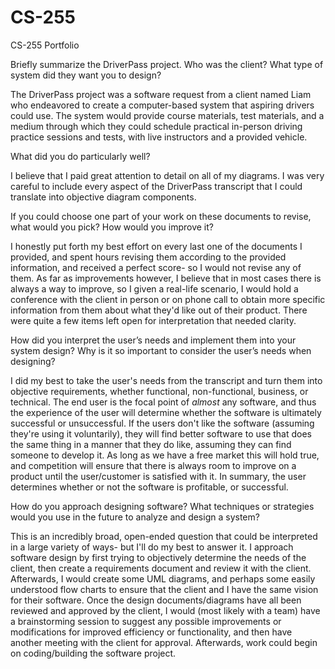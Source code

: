 # CS-255
CS-255 Portfolio

Briefly summarize the DriverPass project. Who was the client? What type of system did they want you to design?

The DriverPass project was a software request from a client named Liam who endeavored to create a computer-based system that aspiring drivers could use.  The system would provide course materials, test materials, and a medium through which they could schedule practical in-person driving practice sessions and tests, with live instructors and a provided vehicle.

What did you do particularly well?

I believe that I paid great attention to detail on all of my diagrams.  I was very careful to include every aspect of the DriverPass transcript that I could translate into objective diagram components.

If you could choose one part of your work on these documents to revise, what would you pick? How would you improve it?

I honestly put forth my best effort on every last one of the documents I provided, and spent hours revising them according to the provided information, and received a perfect score- so I would not revise any of them.  As far as improvements however, I believe that in most cases there is always a way to improve, so I given a real-life scenario, I would hold a conference with the client in person or on phone call to obtain more specific information from them about what they'd like out of their product.  There were quite a few items left open for interpretation that needed clarity.

How did you interpret the user’s needs and implement them into your system design? Why is it so important to consider the user’s needs when designing?

I did my best to take the user's needs from the transcript and turn them into objective requirements, whether functional, non-functional, business, or technical.  The end user is the focal point of *almost* any software, and thus the experience of the user will determine whether the software is ultimately successful or unsuccessful.  If the users don't like the software (assuming they're using it voluntarily), they will find better software to use that does the same thing in a manner that they do like, assuming they can find someone to develop it.  As long as we have a free market this will hold true, and competition will ensure that there is always room to improve on a product until the user/customer is satisfied with it.  In summary, the user determines whether or not the software is profitable, or successful.

How do you approach designing software? What techniques or strategies would you use in the future to analyze and design a system?

This is an incredibly broad, open-ended question that could be interpreted in a large variety of ways- but I'll do my best to answer it.  I approach software design by first trying to objectively determine the needs of the client, then create a requirements document and review it with the client.  Afterwards, I would create some UML diagrams, and perhaps some easily understood flow charts to ensure that the client and I have the same vision for their software.  Once the design documents/diagrams have all been reviewed and approved by the client, I would (most likely with a team) have a brainstorming session to suggest any possible improvements or modifications for improved efficiency or functionality, and then have another meeting with the client for approval.  Afterwards, work could begin on coding/building the software project.
